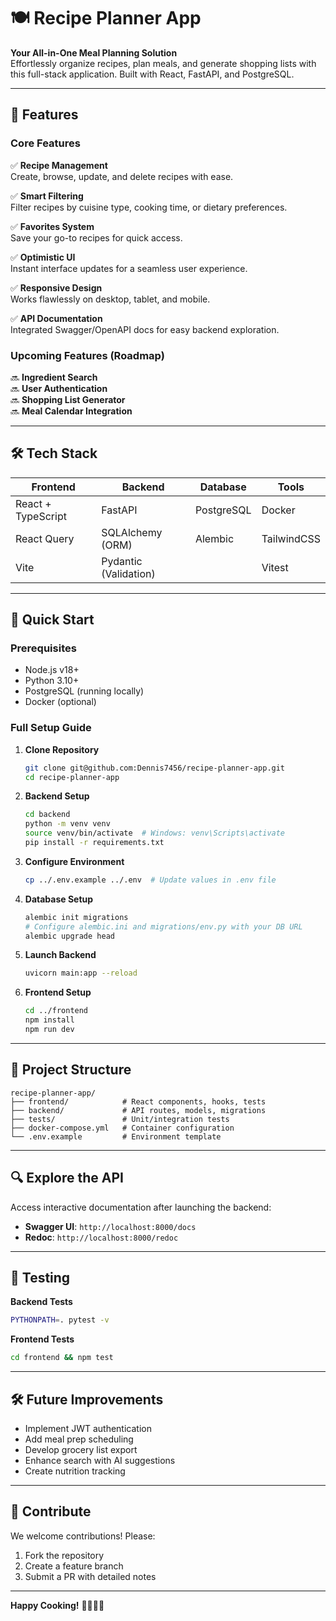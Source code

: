 # 🍽️ Recipe Planner App  

**Your All-in-One Meal Planning Solution**  
Effortlessly organize recipes, plan meals, and generate shopping lists with this full-stack application. Built with React, FastAPI, and PostgreSQL.  

---

## 🌟 Features  

### Core Features  
✅ **Recipe Management**  
Create, browse, update, and delete recipes with ease.  

✅ **Smart Filtering**  
Filter recipes by cuisine type, cooking time, or dietary preferences.  

✅ **Favorites System**  
Save your go-to recipes for quick access.  

✅ **Optimistic UI**  
Instant interface updates for a seamless user experience.  

✅ **Responsive Design**  
Works flawlessly on desktop, tablet, and mobile.  

✅ **API Documentation**  
Integrated Swagger/OpenAPI docs for easy backend exploration.  

### Upcoming Features (Roadmap)  
🔜 **Ingredient Search**  
🔜 **User Authentication**  
🔜 **Shopping List Generator**  
🔜 **Meal Calendar Integration**  

---

## 🛠️ Tech Stack  

| Frontend               | Backend                | Database         | Tools            |  
|------------------------|------------------------|------------------|------------------|  
| React + TypeScript     | FastAPI                | PostgreSQL       | Docker           |  
| React Query            | SQLAlchemy (ORM)       | Alembic          | TailwindCSS      |  
| Vite                   | Pydantic (Validation)  |                  | Vitest           |  

---

## 🚀 Quick Start  

### Prerequisites  
- Node.js v18+  
- Python 3.10+  
- PostgreSQL (running locally)  
- Docker (optional)  

### Full Setup Guide  

1. **Clone Repository**  
   ```bash
   git clone git@github.com:Dennis7456/recipe-planner-app.git
   cd recipe-planner-app
   ```

2. **Backend Setup**  
   ```bash
   cd backend
   python -m venv venv
   source venv/bin/activate  # Windows: venv\Scripts\activate
   pip install -r requirements.txt
   ```

3. **Configure Environment**  
   ```bash
   cp ../.env.example ../.env  # Update values in .env file
   ```

4. **Database Setup**  
   ```bash
   alembic init migrations
   # Configure alembic.ini and migrations/env.py with your DB URL
   alembic upgrade head
   ```

5. **Launch Backend**  
   ```bash
   uvicorn main:app --reload
   ```

6. **Frontend Setup**  
   ```bash
   cd ../frontend
   npm install
   npm run dev
   ```

---

## 📂 Project Structure  
```  
recipe-planner-app/  
├── frontend/            # React components, hooks, tests  
├── backend/             # API routes, models, migrations  
├── tests/               # Unit/integration tests  
├── docker-compose.yml   # Container configuration  
└── .env.example         # Environment template  
```  

---

## 🔍 Explore the API  
Access interactive documentation after launching the backend:  
- **Swagger UI**: `http://localhost:8000/docs`  
- **Redoc**: `http://localhost:8000/redoc`  

---

## 🧪 Testing  
**Backend Tests**  
```bash
PYTHONPATH=. pytest -v
```  

**Frontend Tests**  
```bash
cd frontend && npm test
```  

---

## 🛠️ Future Improvements  
- Implement JWT authentication  
- Add meal prep scheduling  
- Develop grocery list export  
- Enhance search with AI suggestions  
- Create nutrition tracking  

---

## 🤝 Contribute  
We welcome contributions! Please:  
1. Fork the repository  
2. Create a feature branch  
3. Submit a PR with detailed notes  

--- 

**Happy Cooking!** 👨🍳👩🍳